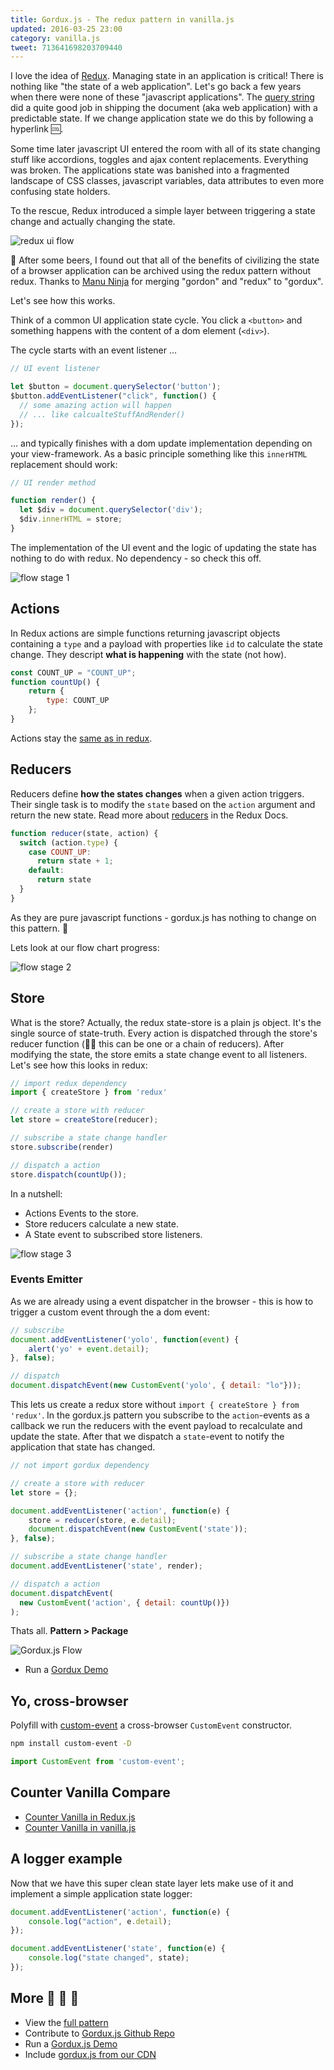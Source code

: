 ```yaml
---
title: Gordux.js - The redux pattern in vanilla.js
updated: 2016-03-25 23:00
category: vanilla.js
tweet: 713641698203709440
---
```


I love the idea of [Redux](/redux-make-the-state-sane-again). Managing state in an application is critical! There is nothing like "the state of a web application". Let's go back a few years when there were none of these "javascript applications". The [query string](https://en.wikipedia.org/wiki/Query_string) did a quite good job in shipping the document (aka web application) with a predictable state. If we change application state we do this by following a hyperlink :cool:.

Some time later javascript UI entered the room with all of its state changing stuff like accordions, toggles and ajax content replacements. Everything was broken. The applications state was banished into a fragmented landscape of CSS classes, javascript variables, data attributes to even more confusing state holders.

To the rescue, Redux introduced a simple layer between triggering a state change and actually changing the state.

![redux ui flow](/assets/build/gordux/flow-0.png)

:beers: After some beers, I found out that all of the benefits of civilizing the state of a browser application can be archived using the redux pattern without redux. Thanks to [Manu Ninja](https://manu.ninja) for merging "gordon" and "redux" to "gordux".

Let's see how this works.

Think of a common UI application state cycle. You click a ```<button>``` and something happens with the content of a dom element (```<div>```).

The cycle starts with an event listener ...

```js
// UI event listener

let $button = document.querySelector('button');
$button.addEventListener("click", function() {
  // some amazing action will happen
  // ... like calcualteStuffAndRender()
});
```

... and typically finishes with a dom update implementation depending on your view-framework. As a basic principle something like this ```innerHTML``` replacement should work:

```js
// UI render method

function render() {
  let $div = document.querySelector('div');
  $div.innerHTML = store;
}
```

The implementation of the UI event and the logic of updating the state has nothing to do with redux. No dependency - so check this off.

![flow stage 1](/assets/build/gordux/flow-1.png)

## Actions

In Redux actions are simple functions returning javascript objects containing a ```type``` and a payload with properties like ```id``` to calculate the state change. They descript **what is happening** with the state (not how).

```js
const COUNT_UP = "COUNT_UP";
function countUp() {
    return {
        type: COUNT_UP
    };
}
```

Actions stay the [same as in redux](http://redux.js.org/docs/basics/Actions.html).

## Reducers

Reducers define **how the states changes** when a given action triggers. Their single task is to modify the ```state``` based on the ```action``` argument and return the new state. Read more about [reducers](http://redux.js.org/docs/basics/Reducers.html) in the Redux Docs.

```js
function reducer(state, action) {
  switch (action.type) {
    case COUNT_UP:
      return state + 1;
    default:
      return state
  }
}
```

As they are pure javascript functions - gordux.js has nothing to change on this pattern. :beer:

Lets look at our flow chart progress:

![flow stage 2](/assets/build/gordux/flow-2.png)

## Store

What is the store? Actually, the redux state-store is a plain js object. It's the single source of state-truth. Every action is dispatched through the store's reducer function (:guardsman: this can be one or a chain of reducers). After modifying the state, the store emits a state change event to all listeners. Let's see how this looks in redux:

```js
// import redux dependency
import { createStore } from 'redux'

// create a store with reducer
let store = createStore(reducer);

// subscribe a state change handler
store.subscribe(render)

// dispatch a action
store.dispatch(countUp());
```

In a nutshell:

- Actions Events to the store.
- Store reducers calculate a new state.
- A State event to subscribed store listeners.

![flow stage 3](/assets/build/gordux/flow-3.png)

### Events Emitter

As we are already using a event dispatcher in the browser - this is how to trigger a custom event through the a dom event:

```js
// subscribe
document.addEventListener('yolo', function(event) {
    alert('yo' + event.detail);
}, false);

// dispatch
document.dispatchEvent(new CustomEvent('yolo', { detail: "lo"}));
```

This lets us create a redux store without ```import { createStore } from 'redux'```. In the gordux.js pattern you subscribe to the ```action```-events as a callback we run the reducers with the event payload to recalculate and update the state. After that we dispatch a ```state```-event to notify the application that state has changed.

```js
// not import gordux dependency

// create a store with reducer
let store = {};

document.addEventListener('action', function(e) {
    store = reducer(store, e.detail);
    document.dispatchEvent(new CustomEvent('state'));
}, false);

// subscribe a state change handler
document.addEventListener('state', render);

// dispatch a action
document.dispatchEvent(
  new CustomEvent('action', { detail: countUp()})
);
```

Thats all. **Pattern > Package**

![Gordux.js Flow](http://i.giphy.com/PJbWFtODqfq5q.gif)

- Run a [Gordux Demo](https://k94n.com/gordux.js/)


## Yo, cross-browser

Polyfill with [custom-event](https://github.com/webmodules/custom-event) a cross-browser `CustomEvent` constructor.

```sh
npm install custom-event -D
```

```js
import CustomEvent from 'custom-event';
```

## Counter Vanilla Compare

- [Counter Vanilla in Redux.js](https://k94n.com/gordux.js/counter_vanilla__redux.html)
- [Counter Vanilla in vanilla.js](https://k94n.com/gordux.js/counter_vanilla__vanilla.html)

## A logger example

Now that we have this super clean state layer lets make use of it and implement a simple application state logger:

```js
document.addEventListener('action', function(e) {
    console.log("action", e.detail);
});

document.addEventListener('state', function(e) {
    console.log("state changed", state);
});
```

## More :ocean: :ocean: :ocean:

- View the [full pattern](https://github.com/k9ordon/gordux.js/blob/master/pattern.html)
- Contribute to [Gordux.js Github Repo](https://github.com/k9ordon/gordux.js)
- Run a [Gordux.js Demo](https://k94n.com/gordux.js/)
- Include [gordux.js from our CDN](https://k94n.com/assets/gordux.js)
